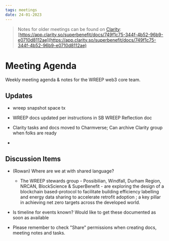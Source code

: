 ```yaml
---
tags: meetings
date: 24-01-2023
---
```


> Notes for older meetings can be found on [Clarity](https://app.clarity.so/superbenefit/docs/749f1c75-344f-4b52-96b9-e0710d8112ae):
> [https://app.clarity.so/superbenefit/docs/749f1c75-344f-4b52-96b9-e0710d8112ae](https://app.clarity.so/superbenefit/docs/749f1c75-344f-4b52-96b9-e0710d8112ae)

# Meeting Agenda

Weekly meeting agenda & notes for the WREEP web3 core team.

## Updates

- wreep snapshot space tx

- WREEP docs updated per instructions in SB WREEP Reflection doc

- Clarity tasks and docs moved to Charmverse; Can archive Clarity group when folks are ready

- 

## Discussion Items

- (Rowan) Where are we at with shared language?

  - The WREEP stewards group - Possibilian, Windfall, Durham Region, NRCAN, BlockScience & SuperBenefit - are exploring the design of a blockchain based-protocol to facilitate building efficiency labelling and energy data sharing to accelerate retrofit adoption ; a key pillar in achieving net zero targets across the developed world.

- Is timeline for events known? Would like to get these documented as soon as available

- Please remember to check "Share" permissions when creating docs, meeting notes and tasks.
